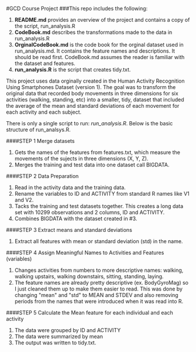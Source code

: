 #GCD Course Project
###This repo includes the following:
1. **README.md** provides an overview of the project and contains a copy of the script, run_analysis.R
2. **CodeBook.md** describes the transformations made to the data in run_analysis.R
3. **OrginalCodeBook.md** is the code book for the orginal dataset used in run_analysis.md.  It contains the feature names and descriptions. It should be read first. CodeBook.md assumes the reader is familiar with the dataset and features.
4. **run_analysis.R** is the script that creates tidy.txt.

This project uses data orginally created in the Human Activity Recognition Using Smartphones Dataset (version 1). The goal was to transform the original data that recorded body movements in three dimensions for six activities (walking, standing, etc) into a smaller, tidy, dataset that included the average of the mean and standard deviations of each movement for each activity and each subject.

There is only a single script to run:  *run_analysis.R*. Below is the basic structure of run_analsys.R.

####STEP 1 Merge datasets
1.  Gets the names of the features from features.txt, which measure the movements of the sujects in three dimensions (X, Y, Z).
2.  Merges the training and test data into one dataset call BIGDATA.

####STEP 2  Data Preparation
1.  Read in the activity data and the training data.
2.  Rename the variables to ID and ACTIVITY from standard R names like V1 and V2.
3.  Tacks the training and test datasets together. This creates a long data set with 10299 observations and 2 columns, ID and ACTIVITY.  
4.  Combines BIGDATA with the dataset created in #3.

####STEP 3 Extract means and standard deviations
1.  Extract all features with mean or standard deviation (std) in the name.

####STEP 4  Assign Meaningful Names to Activities and Features (variables)
1.  Changes activities from numbers to more descriptive names: walking, walking upstairs, walking downstairs, sitting, standing, laying.
2.  The feature names are already pretty descriptive (ex. BodyGyroMag) so I just cleaned them up to make them easier to read.  This was done by changing "mean" and "std" to MEAN and STDEV and also removing periods from the names that were introduced when it was read into R.

####STEP 5 Calculate the Mean feature for each individual and each activity
1.  The data were grouped by ID and ACTIVITY
2.  The data were summarized by mean
3.  The output was written to tidy.txt.



